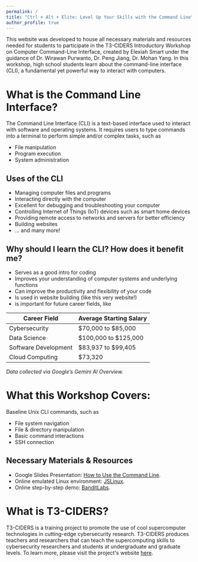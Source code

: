 ```yaml
---
permalink: /
title: "Ctrl + Alt + Elite: Level Up Your Skills with the Command Line"
author_profile: true
---
```


This website was developed to house all necessary materials and resources needed for students to participate in the T3-CIDERS Introductory Workshop on Computer Command-Line Interface, created by Elexiah Smart under the guidance of Dr. Wirawan Purwanto, Dr. Peng Jiang, Dr. Mohan Yang. In this workshop, high school students learn about the command-line interface (CLI), a fundamental yet powerful way to interact with computers. 


What is the Command Line Interface?
======
The Command Line Interface (CLI) is a text-based interface used to interact with software and operating systems. It requires users to type commands into a terminal to perform simple and/or complex tasks, such as 
* File manipulation
* Program execution
* System administration


Uses of the CLI
------
* Managing computer files and programs
* Interacting directly with the computer
* Excellent for debugging and troubleshooting your computer
* Controlling Internet of Things (IoT) devices such as smart home devices
* Providing remote access to networks and servers for better efficiency
* Building websites
* … and many more!


Why should I learn the CLI? How does it benefit me?
------
* Serves as a good intro for coding
* Improves your understanding of computer systems and underlying functions
* Can improve the productivity and flexibility of your code
* Is used in website building (like this very website!)
* is important for future career fields, like

 Career Field | Average Starting Salary 
 ------------ | ----------------------- 
 Cybersecurity | $70,000 to $85,000 
 Data Science | $100,000 to $125,000 
 Software Development | $83,937 to $99,405 
 Cloud Computing | $73,320 

*Data collected via Google’s Gemini AI Overview.*


What this Workshop Covers:
======
Baseline Unix CLI commands, such as
* File system navigation
* File & directory manipulation
* Basic command interactions
* SSH connection


Necessary Materials & Resources
------
* Google Slides Presentation: [How to Use the Command Line](https://docs.google.com/presentation/d/17vu6vvsbNUQ65irCu921e1luyEiU92aWmMy_3Yjzrxc/edit?usp=sharing).
* Online emulated Linux environment: [JSLinux](https://bellard.org/jslinux/).
* Online step-by-step demo: [BanditLabs](https://overthewire.org/wargames/bandit/).


What is T3-CIDERS?
======
T3-CIDERS is a training project to promote the use of cool supercomputer technologies in cutting-edge cybersecurity research. T3-CIDERS produces teachers and researchers that can teach the supercomputing skills to cybersecurity researchers and students at undergraduate and graduate levels.
To learn more, please visit the project's website [here](https://sites.wp.odu.edu/t3-ciders/).
